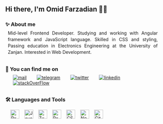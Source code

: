 <div style="margin: 8px">
  <h2 style="margin: 0">Hi there, I'm Omid Farzadian 👋🏻</h2>
  <br />
  <section>
    <h3 style="margin: 8px 0"><strong>✨ About me</strong></h3>
    <p style="margin: 8px 8px; line-height: 20px; text-align: justify">
      Mid-level Frontend Developer. Studying and working with Angular framework and JavaScript language. Skilled in CSS and styling, Passing education in Electronics Engineering at the University of Zanjan. Interested in Web Development.
    </p>
  </section>
  <br />
  <section>
    <h3 style="margin: 8px 0"><strong>🔗 You can find me on</strong></h3>
    <div
      style="display: flex; flex-wrap: wrap; flex-direction: row; margin: 8px"
    >
      <a href="mailto:farzadian.omid@gmail.com">
        <img
          src="https://img.shields.io/badge/Gmail-D14836?style=for-the-badge&logo=gmail&logoColor=white"
          alt="mail"
          style="margin: 0 1rem"
        />
      </a>
      <a href="https://telegram.me/omidfarzadian">
        <img
          src="https://img.shields.io/badge/Telegram-2CA5E0?style=for-the-badge&logo=telegram&logoColor=white"
          alt="telegram"
          style="margin: 0 1rem"
        />
      </a>
      <a href="https://twitter.com/omidfarzadian">
        <img
          src="https://img.shields.io/badge/Twitter-1DA1F2?style=for-the-badge&logo=twitter&logoColor=white"
          alt="twitter"
          style="margin: 0 1rem"
        />
      </a>
      <a href="https://www.linkedin.com/in/omidfarzadian/">
        <img
          src="https://img.shields.io/badge/LinkedIn-0077B5?style=for-the-badge&logo=linkedin&logoColor=white"
          alt="linkedin"
          style="margin: 0 1rem"
        />
      </a>
      <a href="https://stackoverflow.com/users/17541219/omidfarzadian">
        <img
          src="https://img.shields.io/badge/Stack_Overflow-FE7A16?style=for-the-badge&logo=stack-overflow&logoColor=white"
          alt="stackOverFlow"
          style="margin: 0 1rem"
        />
      </a>
    </div>
  </section>
  <br />
  <section>
    <h3 style="margin: 8px 0"><strong>🛠️ Languages and Tools</strong></h3>
    <div
      style="display: flex; flex-wrap: wrap; flex-direction: row; margin: 8px"
    >
      <a href="https://angular.io/" title="Angular"
        ><img
          src="https://github.com/get-icon/geticon/raw/master/icons/angular-icon.svg"
          alt="RxJS"
          width="28px"
          height="28px"
          style="margin: 8px"
      /></a>
      <a
        href="https://developer.mozilla.org/en-US/docs/Web/JavaScript"
        title="JavaScript"
        ><img
          src="https://github.com/get-icon/geticon/raw/master/icons/javascript.svg"
          alt="JavaScript"
          width="28px"
          height="28px"
          style="margin: 8px"
      /></a>
      <a href="https://www.typescriptlang.org/" title="Typescript"
        ><img
          src="https://github.com/get-icon/geticon/raw/master/icons/typescript-icon.svg"
          alt="Typescript"
          width="28px"
          height="28px"
          style="margin: 8px"
      /></a>
      <a href="https://rxjs.dev/" title="RxJS"
        ><img
          src="https://github.com/get-icon/geticon/raw/master/icons/reactivex.svg"
          alt="RxJS"
          width="28px"
          height="28px"
          style="margin: 8px"
      /></a>
      <a href="https://www.w3.org/Style/CSS/Overview.en.html/" title="CSS"
        ><img
          src="https://github.com/get-icon/geticon/raw/master/icons/css-3.svg"
          alt="CSS"
          width="28px"
          height="28px"
          style="margin: 8px"
      /></a>
      <a href="https://nodejs.org/" title="NodeJS"
        ><img
          src="https://github.com/get-icon/geticon/raw/master/icons/nodejs-icon.svg"
          alt="NodeJS"
          width="28px"
          height="28px"
          style="margin: 8px"
      /></a>
      <a href="https://git-scm.com/" title="Git"
        ><img
          src="https://github.com/get-icon/geticon/raw/master/icons/git-icon.svg"
          alt="Git"
          width="28px"
          height="28px"
          style="margin: 8px"
      /></a>
    </div>
  </section>
</div>

